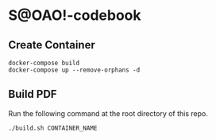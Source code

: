 # S@OAO!-codebook

## Create Container

```
docker-compose build
docker-compose up --remove-orphans -d
```

## Build PDF

Run the following command at the root directory of this repo.

```
./build.sh CONTAINER_NAME
```
